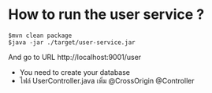 # How to run the user service ?

```
$mvn clean package
$java -jar ./target/user-service.jar
```

And go to URL http://localhost:9001/user

* You need to create your database
* ไฟล์ UserController.java เพิ่ม @CrossOrigin @Controller
